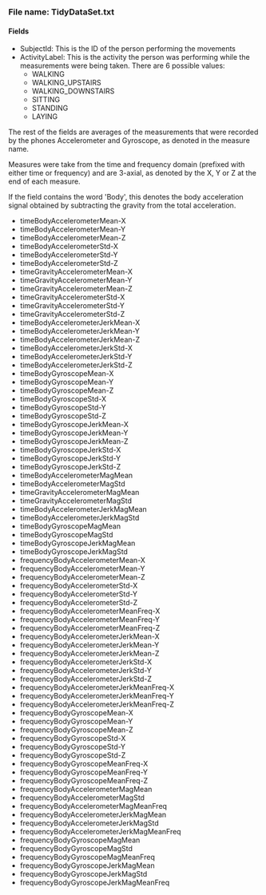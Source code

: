### File name: TidyDataSet.txt

#### Fields

* SubjectId: This is the ID of the person performing the movements
* ActivityLabel: This is the activity the person was performing while the measurements were being taken. There are 6 possible values:
  * WALKING
  * WALKING_UPSTAIRS
  * WALKING_DOWNSTAIRS
  * SITTING
  * STANDING
  * LAYING

The rest of the fields are averages of the measurements that were recorded by the phones Accelerometer and Gyroscope, as denoted in the measure name.

Measures were take from the time and frequency domain (prefixed with either time or frequency) and are 3-axial, as denoted by the X, Y or Z at the end of each measure.

If the field contains the word 'Body', this denotes the body acceleration signal obtained by subtracting the gravity from the total acceleration. 


* timeBodyAccelerometerMean-X
* timeBodyAccelerometerMean-Y
* timeBodyAccelerometerMean-Z
* timeBodyAccelerometerStd-X
* timeBodyAccelerometerStd-Y
* timeBodyAccelerometerStd-Z
* timeGravityAccelerometerMean-X
* timeGravityAccelerometerMean-Y
* timeGravityAccelerometerMean-Z
* timeGravityAccelerometerStd-X
* timeGravityAccelerometerStd-Y
* timeGravityAccelerometerStd-Z
* timeBodyAccelerometerJerkMean-X
* timeBodyAccelerometerJerkMean-Y
* timeBodyAccelerometerJerkMean-Z
* timeBodyAccelerometerJerkStd-X
* timeBodyAccelerometerJerkStd-Y
* timeBodyAccelerometerJerkStd-Z
* timeBodyGyroscopeMean-X
* timeBodyGyroscopeMean-Y
* timeBodyGyroscopeMean-Z
* timeBodyGyroscopeStd-X
* timeBodyGyroscopeStd-Y
* timeBodyGyroscopeStd-Z
* timeBodyGyroscopeJerkMean-X
* timeBodyGyroscopeJerkMean-Y
* timeBodyGyroscopeJerkMean-Z
* timeBodyGyroscopeJerkStd-X
* timeBodyGyroscopeJerkStd-Y
* timeBodyGyroscopeJerkStd-Z
* timeBodyAccelerometerMagMean
* timeBodyAccelerometerMagStd
* timeGravityAccelerometerMagMean
* timeGravityAccelerometerMagStd
* timeBodyAccelerometerJerkMagMean
* timeBodyAccelerometerJerkMagStd
* timeBodyGyroscopeMagMean
* timeBodyGyroscopeMagStd
* timeBodyGyroscopeJerkMagMean
* timeBodyGyroscopeJerkMagStd
* frequencyBodyAccelerometerMean-X
* frequencyBodyAccelerometerMean-Y
* frequencyBodyAccelerometerMean-Z
* frequencyBodyAccelerometerStd-X
* frequencyBodyAccelerometerStd-Y
* frequencyBodyAccelerometerStd-Z
* frequencyBodyAccelerometerMeanFreq-X
* frequencyBodyAccelerometerMeanFreq-Y
* frequencyBodyAccelerometerMeanFreq-Z
* frequencyBodyAccelerometerJerkMean-X
* frequencyBodyAccelerometerJerkMean-Y
* frequencyBodyAccelerometerJerkMean-Z
* frequencyBodyAccelerometerJerkStd-X
* frequencyBodyAccelerometerJerkStd-Y
* frequencyBodyAccelerometerJerkStd-Z
* frequencyBodyAccelerometerJerkMeanFreq-X
* frequencyBodyAccelerometerJerkMeanFreq-Y
* frequencyBodyAccelerometerJerkMeanFreq-Z
* frequencyBodyGyroscopeMean-X
* frequencyBodyGyroscopeMean-Y
* frequencyBodyGyroscopeMean-Z
* frequencyBodyGyroscopeStd-X
* frequencyBodyGyroscopeStd-Y
* frequencyBodyGyroscopeStd-Z
* frequencyBodyGyroscopeMeanFreq-X
* frequencyBodyGyroscopeMeanFreq-Y
* frequencyBodyGyroscopeMeanFreq-Z
* frequencyBodyAccelerometerMagMean
* frequencyBodyAccelerometerMagStd
* frequencyBodyAccelerometerMagMeanFreq
* frequencyBodyAccelerometerJerkMagMean
* frequencyBodyAccelerometerJerkMagStd
* frequencyBodyAccelerometerJerkMagMeanFreq
* frequencyBodyGyroscopeMagMean
* frequencyBodyGyroscopeMagStd
* frequencyBodyGyroscopeMagMeanFreq
* frequencyBodyGyroscopeJerkMagMean
* frequencyBodyGyroscopeJerkMagStd
* frequencyBodyGyroscopeJerkMagMeanFreq
